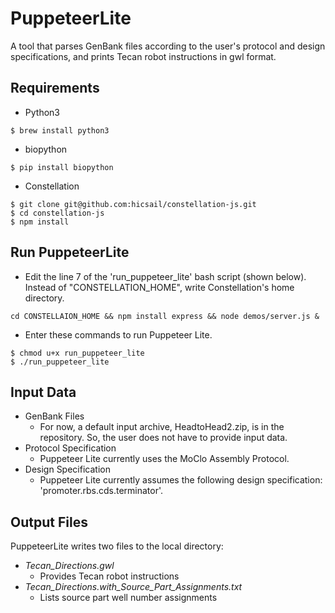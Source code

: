 # PuppeteerLite

A tool that parses GenBank files according to the user's protocol and design specifications, and prints Tecan robot instructions in gwl format.

## Requirements

- Python3
```
$ brew install python3
```

- biopython 
```
$ pip install biopython
```

- Constellation 
```
$ git clone git@github.com:hicsail/constellation-js.git
$ cd constellation-js
$ npm install
```

## Run PuppeteerLite

- Edit the line 7 of the 'run_puppeteer_lite' bash script (shown below).  Instead of "CONSTELLATION_HOME", write Constellation's home directory.
```
cd CONSTELLAION_HOME && npm install express && node demos/server.js &
```

- Enter these commands to run Puppeteer Lite.
```
$ chmod u+x run_puppeteer_lite
$ ./run_puppeteer_lite
```

## Input Data 

- GenBank Files
  - For now, a default input archive, HeadtoHead2.zip, is in the repository.  So, the user does not have to provide input data.
- Protocol Specification
  - Puppeteer Lite currently uses the MoClo Assembly Protocol.
- Design Specification
  - Puppeteer Lite currently assumes the following design specification: 'promoter.rbs.cds.terminator'.

## Output Files

PuppeteerLite writes two files to the local directory:
- *Tecan_Directions.gwl* 
  - Provides Tecan robot instructions
- *Tecan_Directions.with_Source_Part_Assignments.txt*
  - Lists source part well number assignments

